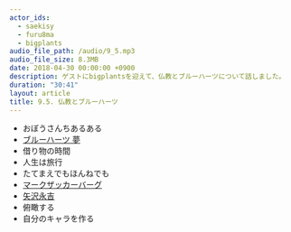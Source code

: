 ```yaml
---
actor_ids:
  - saekisy
  - furu8ma
  - bigplants
audio_file_path: /audio/9_5.mp3
audio_file_size: 8.3MB
date: 2018-04-30 00:00:00 +0900
description: ゲストにbigplantsを迎えて、仏教とブルーハーツについて話しました。
duration: "30:41"
layout: article
title: 9.5. 仏教とブルーハーツ
---
```


- おぼうさんちあるある
- [ブルーハーツ 夢](https://www.youtube.com/watch?v=QxUrumozgMI)
- 借り物の時間
- 人生は旅行
- たてまえでもほんねでも
- [マークザッカーバーグ](https://ja.wikipedia.org/wiki/%E3%83%9E%E3%83%BC%E3%82%AF%E3%83%BB%E3%82%B6%E3%83%83%E3%82%AB%E3%83%BC%E3%83%90%E3%83%BC%E3%82%B0)
- [矢沢永吉](https://www.eikichiyazawa.com/)
- 俯瞰する
- 自分のキャラを作る







